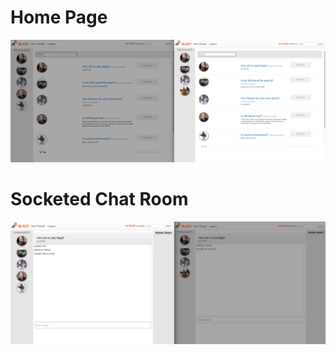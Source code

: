 # Home Page
![preview](https://github.com/jawang94/BLAST/blob/master/img/Screen%20Shot%202018-12-21%20at%2011.23.24%20PM.png)
# Socketed Chat Room
![preview](https://github.com/jawang94/BLAST/blob/master/img/Screen%20Shot%202018-12-21%20at%2011.22.48%20PM.png)
